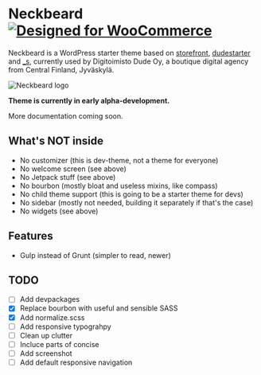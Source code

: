 # Neckbeard [![Designed for WooCommerce](http://img.shields.io/badge/Designed%20for-WooCommerce-a46497.svg)](http://woothemes.com/woocommerce/)

Neckbeard is a WordPress starter theme based on [storefront](https://github.com/woothemes/storefront), [dudestarter](https://github.com/digitoimistodude/dudestarter) and [_s](https://github.com/automattic/_s), currently used by Digitoimisto Dude Oy, a boutique digital agency from Central Finland, Jyväskylä.

![Neckbeard logo](https://cdn.rawgit.com/digitoimistodude/neckbeard/master/neckbeard.svg "Neckbeard logo")

**Theme is currently in early alpha-development.**

More documentation coming soon.

## What's NOT inside

- No customizer (this is dev-theme, not a theme for everyone)
- No welcome screen (see above)
- No Jetpack stuff (see above)
- No bourbon (mostly bloat and useless mixins, like compass)
- No child theme support (this is going to be a starter theme for devs)
- No sidebar (mostly not needed, building it separately if that's the case)
- No widgets (see above)

## Features
- Gulp instead of Grunt (simpler to read, newer)

## TODO

- [ ] Add devpackages
- [x] Replace bourbon with useful and sensible SASS
- [x] Add normalize.scss
- [ ] Add responsive typograhpy
- [ ] Clean up clutter
- [ ] Incluce parts of concise
- [ ] Add screenshot
- [ ] Add default responsive navigation
